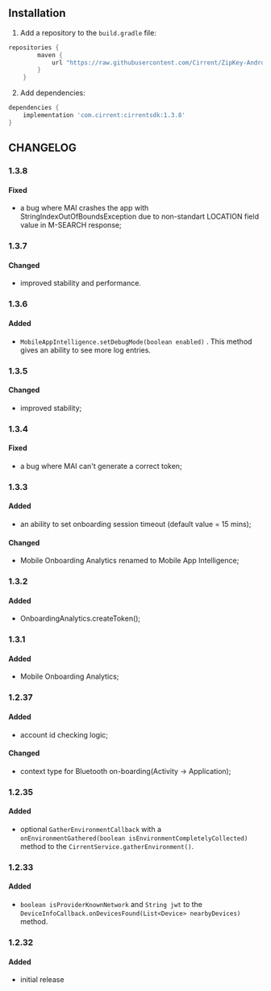 ## Installation
1. Add a repository to the `build.gradle` file:
```groovy
repositories {
        maven {
            url "https://raw.githubusercontent.com/Cirrent/ZipKey-Android-SDK/master/releases"
        }
    }
```
2. Add dependencies:
```groovy
dependencies {
    implementation 'com.cirrent:cirrentsdk:1.3.8'
}
```
## CHANGELOG
### 1.3.8
#### Fixed
- a bug where MAI crashes the app with StringIndexOutOfBoundsException due to non-standart LOCATION field value in M-SEARCH response;
### 1.3.7
#### Changed
- improved stability and performance.
### 1.3.6
#### Added
- `MobileAppIntelligence.setDebugMode(boolean enabled)` . This method gives an ability to see more log entries.
### 1.3.5
#### Changed
- improved stability;
### 1.3.4
#### Fixed
- a bug where MAI can't generate a correct token;
### 1.3.3
#### Added
- an ability to set onboarding session timeout (default value = 15 mins);
#### Changed
- Mobile Onboarding Analytics renamed to Mobile App Intelligence;
### 1.3.2
#### Added
- OnboardingAnalytics.createToken();
### 1.3.1
#### Added
- Mobile Onboarding Analytics;
### 1.2.37
#### Added
- account id checking logic;
#### Changed
- context type for Bluetooth on-boarding(Activity -> Application);
### 1.2.35
#### Added
- optional `GatherEnvironmentCallback` with a `onEnvironmentGathered(boolean isEnvironmentCompletelyCollected)` method to the `CirrentService.gatherEnvironment()`.
### 1.2.33
#### Added
- `boolean isProviderKnownNetwork` and `String jwt` to the `DeviceInfoCallback.onDevicesFound(List<Device> nearbyDevices)` method.
### 1.2.32
#### Added
- initial release
